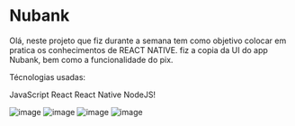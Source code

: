 # Nubank
Olá, neste projeto que fiz durante a semana tem como objetivo colocar em pratica os conhecimentos de REACT NATIVE. fiz a copia da UI do app Nubank, bem como a funcionalidade do pix. 

Técnologias usadas:

JavaScript
React
React Native
NodeJS!


![image](https://user-images.githubusercontent.com/78454799/183257571-e9ec1c13-4fc8-4263-ad54-8010f14d89b0.png)
![image](https://user-images.githubusercontent.com/78454799/183257578-73436454-7b05-4cd4-b83e-8382085413ed.png)
![image](https://user-images.githubusercontent.com/78454799/183257581-54501473-346d-4559-9285-e6e207ef9460.png)
![image](https://user-images.githubusercontent.com/78454799/183257598-e99fea63-4c0c-42bb-b6ad-e3373f2c6421.png)
